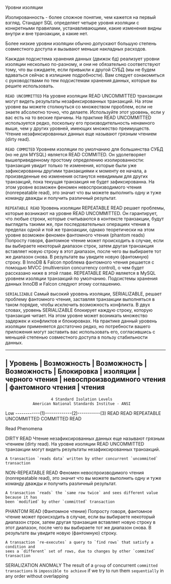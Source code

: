 Уровни изоляции

Изолированность - более сложное понятие, чем кажется на первый взгляд.
Стандарт SQL определяет четыре уровня изоляции с конкретными правилами, 
устанавливающими, какие изменения видны внутри и вне транзакции, а какие нет. 

Более низкие уровни изоляции обычно допускают большую степень совместного доступа
и вызывают меньше накладных расходов. 

Какждая подсистема хранения данных (движок бд) реализует уровни изоляции несколько по-разному, и они не обязательно
соответствуют тому, что вы ожидаете, если привыкли к другой СУБД (мы не будем вдаваться сейчас в излишние подробности).
Вам следует ознакомиться с руководствами по тем подсистемам хранения данных, которые вы решите использовать.

`READ UNCOMMITTED`
    На уровне изоляции READ UNCOMMITTED транзакции могут видеть результаты
    незафиксированных транзакций. На этом уровне вы можете столкнуться со множеством прроблем,
    если не знаете абсолютно точно, что делаете. 
    Используйте этот уровень, если у вас есть на то веские причины.
    На практике READ UNCOMMITTED используется редко, поскольку его производительность
    ненамного выше, чем у других уровней, имеющих множество преимуществ. 
    Чтение незафиксированных данных еще называют грязным чтением (dirty read).

`READ COMMITED`
    Уровнем изоляции по умолчанию для большинства СУБД (но не для MYSQL)
    является READ COMMITED. Он удолетворяет вышеприведенному простому определению
    изолированности: транзакция увидит только те изменения, которые были уже
    зафиксированны другими транзакциями к моменту ее начала, а произведенные ею изменения
    останутся невидимым для других транзакций, пока текущая транзакция не будет зафиксированна.
    На этом уровне возможен феномен невоспроизводимого чтения (nonrepeatable read), это значит что
    вы можете выполнить одну и туже команду дважды и получить различный результат.

`REPEATABLE READ`
    Уровень изоляции REPEATABLE READ  решает проблемы, которые возникают на уровне 
    READ UNCOMMITTED. Он гарантирует, что любые строки, которые считываются в контексте транзакции,
    будут выглядеть такими же, при последовательных операциях чтения в пределах
    одной и той же транзакции, однако теоретически на этом уровне возможен феномен
    фантомного чтения (phantom reads) Попросту говоря, фантомное чтение может происходить 
    в случае, если вы выбираете некоторый диапазон строк, затем другая транзакция
    вставляет новую строку в этот диапазон, после чего вы выбираете тот же диапазон снова.
    В результате вы увидите новую (фантомную) строку. В InnoDB & Falcon проблема фантомного чтения решается
    с помощью MVCC (multiversion concurrency control), о чем будет рассказано ниже в этой главе.
    REPEATABLE READ является в MySQL уровнем изоляции транзакций по умолчанию. 
    Подсистемы хранения данных InnoDB и Falcon следуют этому соглашению.

`SERIALIZABLE`
    Самый высокий уровень изоляции, SERIALIZABLE, решает проблему фантомного чтения,
    заставляя транзакции выполняться в таком порядке, чтобы исключить возможность конфликта.
    В двух словах, уровень SERIALIZABLE блокирует каждую строку, которую транзакция читает.
    На этом уровне может возникать множество задержек и конфликтов и блокировках.
    На практике данный уровень изоляции применяется достаточно редко, но потребности вашего
    приложения могут заставить вас использовать его, согласившись с меньшей степенью 
    совместного доступа в пользу стабильности данных.

_______________________________________________________________________________________________________
|    Уровень    |   Возможность    |  Возможность                |  Возможность       |  Блокировка 
|   изоляции    |   черного чтения |  невоспроизводимного чтения |  фантомного чтения |  чтения
-------------------------------------------------------------------------------------------------------



                        4 Standard Isolation Levels
                American National Standards Institue - ANSI

Low
------------(1)-------------(2)-----------(3)
           READ             READ      REPEATABLE
        UNCOMMITTED     COMMITTED      READ

Read Phenomena

DIRTY READ
    Чтение незафиксированных данных еще называют грязным чтением (dirty read).
    На уровне изоляции READ UNCOMMITTED транзакции могут видеть результаты незафиксированных транзакций.
    
    A transaction `reads data` written by other concurrent `uncommited` transaction 

NON-REPEATABLE READ
    Феномен невоспроизводимого чтения (nonrepeatable read), это значит что
    вы можете выполнить одну и туже команду дважды и получить различный результат.

    A transaction `reads` the `same row twice` and sees different value because it has
    been `modified` by other `committed` transaction

PHANTOM READ (Фантомное чтение)
    Попросту говоря, фантомное чтение может происходить в случае, 
    если вы выбираете некоторый диапазон строк, затем другая транзакция
    вставляет новую строку в этот диапазон, после чего вы выбираете тот же диапазон снова.
    В результате вы увидите новую (фантомную) строку.

    A transaction `re-executes` a query to `find rows` that satisfy a condition and
    sees a `different` set of rows, due to changes by other `commited` transaction

SERIALIZATION ANOMALY
    The result of a `group` of concurrent `committed transactions` is `impossible to
    achieve` if we try to run them `sequentially` in any order without overlapping 